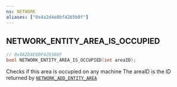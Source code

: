 ```yaml
---
ns: NETWORK
aliases: ["0x4a2d4e8bf4265b0f"]
---
```

## NETWORK_ENTITY_AREA_IS_OCCUPIED

```c
// 0x4A2D4E8BF4265B0F
bool NETWORK_ENTITY_AREA_IS_OCCUPIED(int areaID);
```

Checks if this area is occupied on any machine The areaID is the ID returned by [`NETWORK_ADD_ENTITY_AREA`](#_0x494C8FB299290269)

